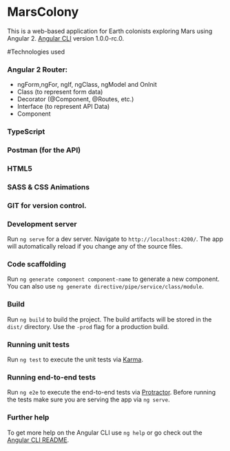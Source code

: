 # MarsColony
This is a web-based application for Earth colonists exploring Mars using Angular 2.
[Angular CLI](https://github.com/angular/angular-cli) version 1.0.0-rc.0.


<!--![alt tag](mars.png)-->

#Technologies used
### Angular 2 Router:
* ngForm,ngFor, ngIf, ngClass, ngModel and OnInit
* Class (to represent form data)
* Decorator (@Component, @Routes, etc.)
* Interface (to represent API Data)
* Component
### TypeScript
### Postman (for the API)
### HTML5
### SASS & CSS Animations
### GIT for version control.


### Development server
Run `ng serve` for a dev server. Navigate to `http://localhost:4200/`. The app will automatically reload if you change any of the source files.

### Code scaffolding

Run `ng generate component component-name` to generate a new component. You can also use `ng generate directive/pipe/service/class/module`.

### Build

Run `ng build` to build the project. The build artifacts will be stored in the `dist/` directory. Use the `-prod` flag for a production build.

### Running unit tests

Run `ng test` to execute the unit tests via [Karma](https://karma-runner.github.io).

### Running end-to-end tests

Run `ng e2e` to execute the end-to-end tests via [Protractor](http://www.protractortest.org/).
Before running the tests make sure you are serving the app via `ng serve`.

### Further help

To get more help on the Angular CLI use `ng help` or go check out the [Angular CLI README](https://github.com/angular/angular-cli/blob/master/README.md).
